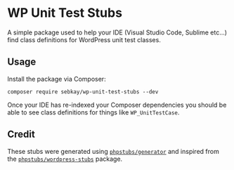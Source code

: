 # WP Unit Test Stubs

A simple package used to help your IDE (Visual Studio Code, Sublime etc...) find class definitions for WordPress unit test classes.

## Usage

Install the package via Composer:

```shell
composer require sebkay/wp-unit-test-stubs --dev
```

Once your IDE has re-indexed your Composer dependencies you should be able to see class definitions for things like `WP_UnitTestCase`.

## Credit

These stubs were generated using [`phpstubs/generator`](https://github.com/php-stubs/generator) and inspired from the [`phpstubs/wordpress-stubs`](https://github.com/php-stubs/wordpress-stubs) package.
